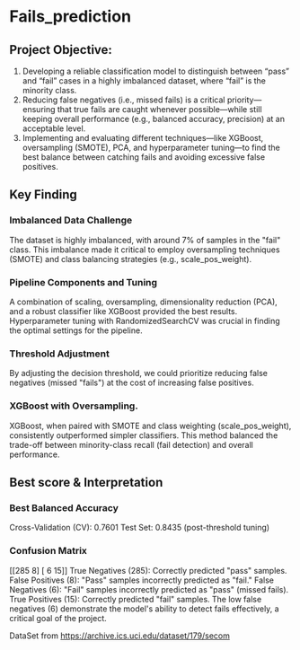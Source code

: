 # Fails_prediction

## Project Objective: 
1. Developing a reliable classification model to distinguish between “pass” and “fail” cases in a highly imbalanced dataset, where “fail” is the minority class.
2. Reducing false negatives (i.e., missed fails) is a critical priority—ensuring that true fails are caught whenever possible—while still keeping overall performance (e.g., balanced accuracy, precision) at an acceptable level.
3. Implementing and evaluating different techniques—like XGBoost, oversampling (SMOTE), PCA, and hyperparameter tuning—to find the best balance between catching fails and avoiding excessive false positives.

## Key Finding 
### Imbalanced Data Challenge
The dataset is highly imbalanced, with around 7% of samples in the "fail" class.
This imbalance made it critical to employ oversampling techniques (SMOTE) and class balancing strategies (e.g., scale_pos_weight).

### Pipeline Components and Tuning
A combination of scaling, oversampling, dimensionality reduction (PCA), and a robust classifier like XGBoost provided the best results.
Hyperparameter tuning with RandomizedSearchCV was crucial in finding the optimal settings for the pipeline.

### Threshold Adjustment
By adjusting the decision threshold, we could prioritize reducing false negatives (missed "fails") at the cost of increasing false positives.

### XGBoost with Oversampling.
XGBoost, when paired with SMOTE and class weighting (scale_pos_weight), consistently outperformed simpler classifiers.
This method balanced the trade-off between minority-class recall (fail detection) and overall performance.

## Best score & Interpretation
### Best Balanced Accuracy
Cross-Validation (CV): 0.7601
Test Set: 0.8435 (post-threshold tuning)
### Confusion Matrix
[[285   8]
 [  6  15]]
True Negatives (285): Correctly predicted "pass" samples.
False Positives (8): "Pass" samples incorrectly predicted as "fail."
False Negatives (6): "Fail" samples incorrectly predicted as "pass" (missed fails).
True Positives (15): Correctly predicted "fail" samples.
The low false negatives (6) demonstrate the model's ability to detect fails effectively, a critical goal of the project.


DataSet from https://archive.ics.uci.edu/dataset/179/secom

